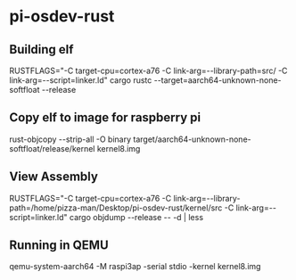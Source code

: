 # pi-osdev-rust

## Building elf
RUSTFLAGS="-C target-cpu=cortex-a76 -C link-arg=--library-path=src/ -C link-arg=--script=linker.ld" cargo rustc --target=aarch64-unknown-none-softfloat --release

## Copy elf to image for raspberry pi
rust-objcopy --strip-all -O binary target/aarch64-unknown-none-softfloat/release/kernel kernel8.img

## View Assembly
RUSTFLAGS="-C target-cpu=cortex-a76 -C link-arg=--library-path=/home/pizza-man/Desktop/pi-osdev-rust/kernel/src -C link-arg=--script=linker.ld" cargo objdump --release -- -d | less

## Running in QEMU
qemu-system-aarch64 -M raspi3ap -serial stdio -kernel kernel8.img